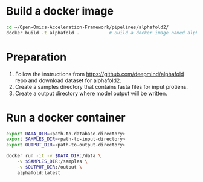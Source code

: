 
# Build a docker image
```bash
cd ~/Open-Omics-Acceleration-Framework/pipelines/alphafold2/
docker build -t alphafold .           # Build a docker image named alphafold
```
# Preparation 
1. Follow the instructions from https://github.com/deepmind/alphafold repo and download dataset for alphafold2.
2. Create a samples directory that contains fasta files for input protiens. 
3. Create a output directory where model output will be written.

# Run a docker container
```bash
export DATA_DIR=<path-to-database-directory>
export SAMPLES_DIR=<path-to-input-directory>
export OUTPUT_DIR=<path-to-output-directory>

docker run -it -v $DATA_DIR:/data \
    -v $SAMPLES_DIR:/samples \
    -v $OUTPUT_DIR:/output \
    alphafold:latest
```
